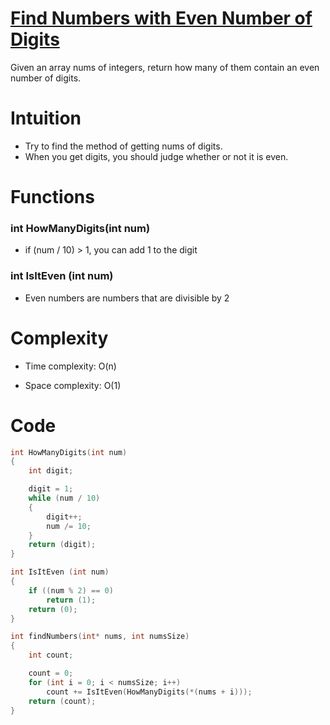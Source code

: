 # [Find Numbers with Even Number of Digits][link]
[link]: https://leetcode.com/explore/featured/card/fun-with-arrays/521/introduction/3237/ "link"
Given an array nums of integers, return how many of them contain an even number of digits.

# Intuition
- Try to find the method of getting nums of digits.
- When you get digits, you should judge whether or not it is even.

# Functions
### int HowManyDigits(int num)
- if (num / 10) > 1, you can add 1 to the digit

### int IsItEven (int num)
- Even numbers are numbers that are divisible by 2

# Complexity
- Time complexity: O(n)

- Space complexity: O(1)

# Code
```c
int HowManyDigits(int num)
{
	int	digit;

	digit = 1;
	while (num / 10)
	{
		digit++;
		num /= 10;
	}
	return (digit);
}

int IsItEven (int num)
{
	if ((num % 2) == 0)
		return (1);
	return (0);
}

int findNumbers(int* nums, int numsSize)
{
	int count;

	count = 0;
	for (int i = 0; i < numsSize; i++)
		count += IsItEven(HowManyDigits(*(nums + i)));
	return (count);
}
```
